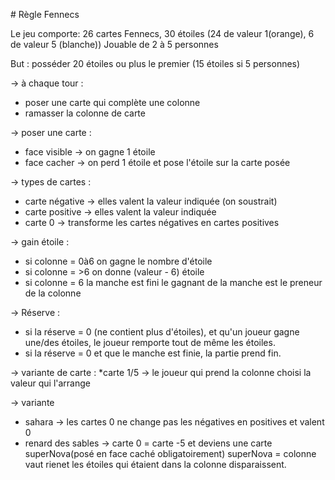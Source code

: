 # Règle Fennecs

Le jeu comporte: 26 cartes Fennecs, 30 étoiles (24 de valeur 1(orange), 6 de valeur 5 (blanche))
Jouable de 2 à 5 personnes

But : posséder 20 étoiles ou plus le premier (15 étoiles si 5 personnes)

-> à chaque tour :
* poser une carte qui complète une colonne
* ramasser la colonne de carte

-> poser une carte :
* face visible -> on gagne 1 étoile
* face cacher -> on perd 1 étoile et pose l'étoile sur la carte posée

-> types de cartes :
* carte négative -> elles valent la valeur indiquée (on soustrait)
* carte positive -> elles valent la valeur indiquée
* carte 0 -> transforme les cartes négatives en cartes positives

-> gain étoile :
* si colonne = 0à6 on gagne le nombre d'étoile 
* si colonne = >6 on donne (valeur - 6) étoile
* si colonne = 6 la manche est fini le gagnant de la manche est le preneur de la colonne

-> Réserve :
* si la réserve = 0 (ne contient plus d'étoiles), et qu'un joueur gagne une/des étoiles, le joueur remporte tout de même les étoiles.
* si la réserve = 0 et que le manche est finie, la partie prend fin.

-> variante de carte : 
*carte 1/5 -> le joueur qui prend la colonne choisi la valeur qui l'arrange

-> variante
* sahara -> les cartes 0 ne change pas les négatives en positives et valent 0
* renard des sables -> carte 0 = carte -5 et deviens une carte superNova(posé en face caché obligatoirement)
superNova = colonne vaut rienet les étoiles qui étaient dans la colonne disparaissent.
